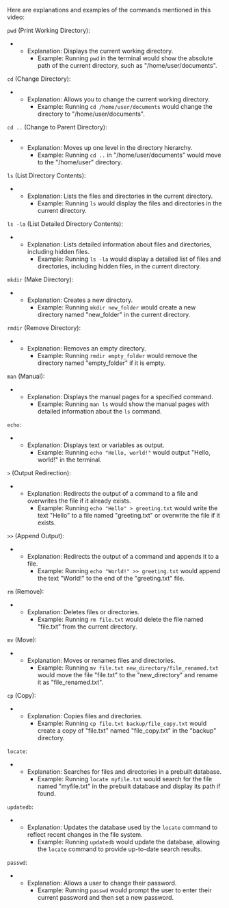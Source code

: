 
Here are explanations and examples of the commands mentioned in this video:

`pwd` (Print Working Directory):

- - Explanation: Displays the current working directory.
    - Example: Running `pwd` in the terminal would show the absolute path of the current directory, such as "/home/user/documents".

`cd` (Change Directory):

- - Explanation: Allows you to change the current working directory.
    - Example: Running `cd /home/user/documents` would change the directory to "/home/user/documents".

`cd ..` (Change to Parent Directory):

- - Explanation: Moves up one level in the directory hierarchy.
    - Example: Running `cd ..` in "/home/user/documents" would move to the "/home/user" directory.

`ls` (List Directory Contents):

- - Explanation: Lists the files and directories in the current directory.
    - Example: Running `ls` would display the files and directories in the current directory.

`ls -la` (List Detailed Directory Contents):

- - Explanation: Lists detailed information about files and directories, including hidden files.
    - Example: Running `ls -la` would display a detailed list of files and directories, including hidden files, in the current directory.

`mkdir` (Make Directory):

- - Explanation: Creates a new directory.
    - Example: Running `mkdir new_folder` would create a new directory named "new_folder" in the current directory.

`rmdir` (Remove Directory):

- - Explanation: Removes an empty directory.
    - Example: Running `rmdir empty_folder` would remove the directory named "empty_folder" if it is empty.

`man` (Manual):

- - Explanation: Displays the manual pages for a specified command.
    - Example: Running `man ls` would show the manual pages with detailed information about the `ls` command.

`echo`:

- - Explanation: Displays text or variables as output.
    - Example: Running `echo "Hello, world!"` would output "Hello, world!" in the terminal.

`>` (Output Redirection):

- - Explanation: Redirects the output of a command to a file and overwrites the file if it already exists.
    - Example: Running `echo "Hello" > greeting.txt` would write the text "Hello" to a file named "greeting.txt" or overwrite the file if it exists.

`>>` (Append Output):

- - Explanation: Redirects the output of a command and appends it to a file.
    - Example: Running `echo "World!" >> greeting.txt` would append the text "World!" to the end of the "greeting.txt" file.

`rm` (Remove):

- - Explanation: Deletes files or directories.
    - Example: Running `rm file.txt` would delete the file named "file.txt" from the current directory.

`mv` (Move):

- - Explanation: Moves or renames files and directories.
    - Example: Running `mv file.txt new_directory/file_renamed.txt` would move the file "file.txt" to the "new_directory" and rename it as "file_renamed.txt".

`cp` (Copy):

- - Explanation: Copies files and directories.
    - Example: Running `cp file.txt backup/file_copy.txt` would create a copy of "file.txt" named "file_copy.txt" in the "backup" directory.

`locate`:

- - Explanation: Searches for files and directories in a prebuilt database.
    - Example: Running `locate myfile.txt` would search for the file named "myfile.txt" in the prebuilt database and display its path if found.

`updatedb`:

- - Explanation: Updates the database used by the `locate` command to reflect recent changes in the file system.
    - Example: Running `updatedb` would update the database, allowing the `locate` command to provide up-to-date search results.

`passwd`:

- - Explanation: Allows a user to change their password.
    - Example: Running `passwd` would prompt the user to enter their current password and then set a new password.
